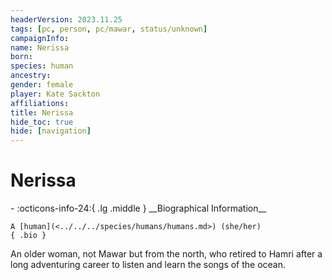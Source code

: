 ```yaml
---
headerVersion: 2023.11.25
tags: [pc, person, pc/mawar, status/unknown]
campaignInfo:
name: Nerissa
born:
species: human
ancestry:
gender: female
player: Kate Sackton
affiliations:
title: Nerissa
hide_toc: true
hide: [navigation]
---
```

# Nerissa
<div class="grid cards ext-narrow-margin ext-one-column" markdown>
- :octicons-info-24:{ .lg .middle } __Biographical Information__

    A [human](<../../../species/humans/humans.md>) (she/her)  
    { .bio }

</div>


An older woman, not Mawar but from the north, who retired to Hamri after a long adventuring career to listen and learn the songs of the ocean.
